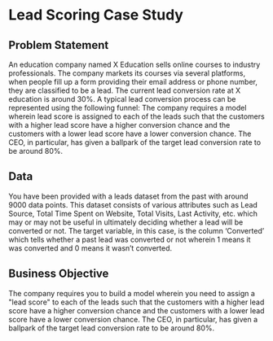 # Lead Scoring Case Study
## Problem Statement

An education company named X Education sells online courses to industry professionals. The company markets its courses via several platforms, when people fill up a form providing their email address or phone number, they are classified to be a lead. The current lead conversion rate at X education is around 30%. A typical lead conversion process can be represented using the following funnel:
The company requires a model wherein lead score is assigned to each of the leads such that the customers with a higher lead score have a higher conversion chance and the customers with a lower lead score have a lower conversion chance. The CEO, in particular, has given a 			ballpark of the target lead conversion rate to be around 80%.


## Data
You have been provided with a leads dataset from the past with around 9000 data points. This dataset consists of various attributes such as Lead Source, Total Time Spent on Website, Total Visits, Last Activity, etc. which may or may not be useful in ultimately deciding whether a lead will be converted or not. The target variable, in this case, is the column ‘Converted’ which tells whether a past lead was converted or not wherein 1 means it was converted and 0 means it wasn’t converted.

## Business Objective
The company requires you to build a model wherein you need to assign a "lead score" to each of the leads such that the customers with a higher lead score have a higher conversion chance and the customers with a lower lead score have a lower conversion chance. The CEO, in particular, has given a ballpark of the target lead conversion rate to be around 80%.
